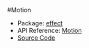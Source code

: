 #Motion

* Package: [effect](api:)
* API Reference: [Motion](api:effect)
* [Source Code](https://github.com/rikulo/rikulo/blob/master/client/effect/src/Motion.dart)

